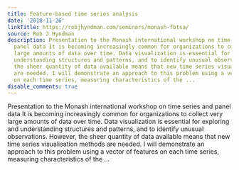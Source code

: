 ```yaml
---
title: Feature-based time series analysis
date: '2018-11-26'
linkTitle: https://robjhyndman.com/seminars/monash-fbtsa/
source: Rob J Hyndman
description: Presentation to the Monash international workshop on time series and
  panel data It is becoming increasingly common for organizations to collect very
  large amounts of data over time. Data visualization is essential for exploring and
  understanding structures and patterns, and to identify unusual observations. However,
  the sheer quantity of data available means that new time series visualisation methods
  are needed. I will demonstrate an approach to this problem using a vector of features
  on each time series, measuring characteristics of the ...
disable_comments: true
---
```

Presentation to the Monash international workshop on time series and panel data It is becoming increasingly common for organizations to collect very large amounts of data over time. Data visualization is essential for exploring and understanding structures and patterns, and to identify unusual observations. However, the sheer quantity of data available means that new time series visualisation methods are needed. I will demonstrate an approach to this problem using a vector of features on each time series, measuring characteristics of the ...